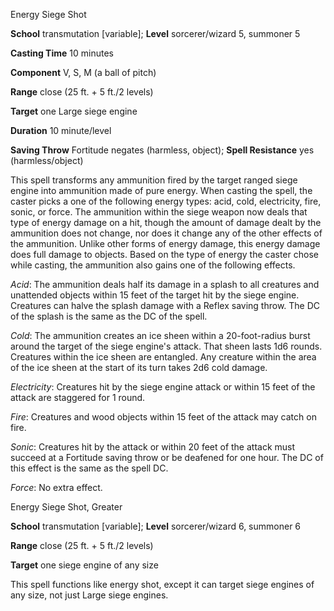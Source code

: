 Energy Siege Shot

**School** transmutation [variable]; **Level** sorcerer/wizard 5, summoner 5

**Casting Time** 10 minutes

**Component** V, S, M (a ball of pitch)

**Range** close (25 ft. + 5 ft./2 levels)

**Target** one Large siege engine

**Duration** 10 minute/level

**Saving Throw** Fortitude negates (harmless, object); **Spell Resistance** yes (harmless/object)

This spell transforms any ammunition fired by the target ranged siege engine into ammunition made of pure energy. When casting the spell, the caster picks a one of the following energy types: acid, cold, electricity, fire, sonic, or force. The ammunition within the siege weapon now deals that type of energy damage on a hit, though the amount of damage dealt by the ammunition does not change, nor does it change any of the other effects of the ammunition. Unlike other forms of energy damage, this energy damage does full damage to objects. Based on the type of energy the caster chose while casting, the ammunition also gains one of the following effects.

_Acid_: The ammunition deals half its damage in a splash to all creatures and unattended objects within 15 feet of the target hit by the siege engine. Creatures can halve the splash damage with a Reflex saving throw. The DC of the splash is the same as the DC of the spell.

  
  

_Cold_: The ammunition creates an ice sheen within a 20-foot-radius burst around the target of the siege engine's attack. That sheen lasts 1d6 rounds. Creatures within the ice sheen are entangled. Any creature within the area of the ice sheen at the start of its turn takes 2d6 cold damage.

  
  

_Electricity_: Creatures hit by the siege engine attack or within 15 feet of the attack are staggered for 1 round.

  
  

_Fire_: Creatures and wood objects within 15 feet of the attack may catch on fire.

  
  

_Sonic_: Creatures hit by the attack or within 20 feet of the attack must succeed at a Fortitude saving throw or be deafened for one hour. The DC of this effect is the same as the spell DC.

  
  

_Force_: No extra effect.

  
  

Energy Siege Shot, Greater

**School** transmutation [variable]; **Level** sorcerer/wizard 6, summoner 6

**Range** close (25 ft. + 5 ft./2 levels)

**Target** one siege engine of any size

This spell functions like energy shot, except it can target siege engines of any size, not just Large siege engines.

